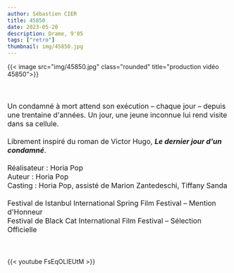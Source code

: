 ```yaml
---
author: Sébastien CIER
title: 45850
date: 2023-05-20
description: Drame, 9'05
tags: ["retro"]
thumbnail: img/45850.jpg
---
```


{{< image src="img/45850.jpg" class="rounded" title="production vidéo 45850">}}

<p style='margin:0cm;font-size:16px;'>&nbsp;</p>
<p style='margin:0cm;font-size:16px;'>&nbsp;</p>
<p style='margin:0cm;font-size:16px;'>Un condamn&eacute; &agrave; mort attend son ex&eacute;cution &ndash; chaque jour &ndash; depuis une trentaine d&apos;ann&eacute;es. Un jour, une jeune inconnue lui rend visite dans sa cellule.</p>
<p style='margin:0cm;font-size:16px;'>&nbsp;</p>
<p style='margin:0cm;font-size:16px;'>Librement inspir&eacute; du roman de Victor Hugo, <strong><em>Le dernier jour d&apos;un condamn&eacute;</em></strong>.</p>
<p style='margin:0cm;font-size:16px;'>&nbsp;</p>
<p style='margin:0cm;font-size:16px;'>R&eacute;alisateur&nbsp;: Horia Pop</p>
<p style='margin:0cm;font-size:16px;'>Auteur&nbsp;: Horia Pop</p>
<p style='margin:0cm;font-size:16px;'>Casting&nbsp;: Horia Pop, assist&eacute; de Marion Zantedeschi, Tiffany Sanda</p>
<p style='margin:0cm;font-size:16px;'>&nbsp;</p>
<p style='margin:0cm;font-size:16px;'>Festival de Istanbul International Spring Film Festival &ndash; Mention d&apos;Honneur</p>
<p style='margin:0cm;font-size:16px;'>Festival de Black Cat International Film Festival &ndash; S&eacute;lection Officielle</p>
<p style='margin:0cm;font-size:16px;'>&nbsp;</p>
<p style='margin:0cm;font-size:16px;'>&nbsp;</p>

{{< youtube FsEqOLIEUtM >}}


